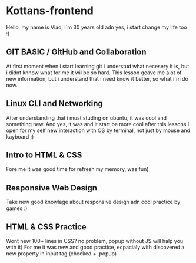 # Kottans-frontend
Hello, my name is Vlad, i`m 30 years old adn yes, i start change my life too :)

## GIT BASIC / GitHub and Collaboration

At first moment when i start learning git i understud what necesery it is, but i didnt knnow what for me it wil be so hard. This lesson geave me alot of new information, but i understand that i need know it better, so what i`m do now.

## Linux CLI and Networking

After understanding that i must studing on ubuntu, it was cool and something new. And yes, it was and it start be more cool after this lessons.I open for my self new interaction with OS by terminal, not just by mouse and kayboard :)

## Intro to HTML & CSS

Fore me it was good time for refresh my memory, was fun)

## Responsive Web Design

Take new good knowlage about responsive design adn cool practice by games :)

## HTML & CSS Practice

Wont new 100+ lines in CSS? no problem, popup without JS will halp you with it)
For me it was new and good practice, ecpacialy with discovered a new property in input tag (checked + .popup)

